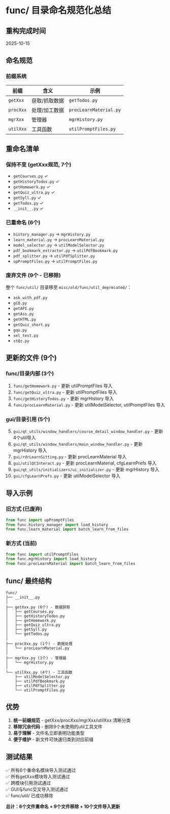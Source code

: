 # func/ 目录命名规范化总结

## 重构完成时间
2025-10-15

## 命名规范

### 前缀系统
| 前缀 | 含义 | 示例 |
|------|------|------|
| `getXxx` | 获取/抓取数据 | `getTodos.py` |
| `procXxx` | 处理/加工数据 | `procLearnMaterial.py` |
| `mgrXxx` | 管理器 | `mgrHistory.py` |
| `utilXxx` | 工具函数 | `utilPromptFiles.py` |

## 重命名清单

### 保持不变 (getXxx规范, 7个)
- `getCourses.py` ✓
- `getHistoryTodos.py` ✓
- `getHomework.py` ✓
- `getQuiz_ultra.py` ✓
- `getSyll.py` ✓
- `getTodos.py` ✓
- `__init__.py` ✓

### 已重命名 (6个)
- `history_manager.py` → `mgrHistory.py`
- `learn_material.py` → `procLearnMaterial.py`
- `model_selector.py` → `utilModelSelector.py`
- `pdf_bookmark_extractor.py` → `utilPdfBookmark.py`
- `pdf_splitter.py` → `utilPdfSplitter.py`
- `upPromptFiles.py` → `utilPromptFiles.py`

### 废弃文件 (9个 - 已移除)
整个 `func/util/` 目录移至 `misc/old/func/util_deprecated/`：
- `ask_with_pdf.py`
- `gCO.py`
- `getAPI.py`
- `getAss.py`
- `getHTML.py`
- `getQuiz_short.py`
- `gqu.py`
- `sel_test.py`
- `stQz.py`

## 更新的文件 (9个)

### func/目录内部 (3个)
1. `func/getHomework.py` - 更新 utilPromptFiles 导入
2. `func/getQuiz_ultra.py` - 更新 utilPromptFiles 导入
3. `func/getHistoryTodos.py` - 更新 mgrHistory 导入
4. `func/procLearnMaterial.py` - 更新 utilModelSelector, utilPromptFiles 导入

### gui/目录引用 (5个)
5. `gui/qt_utils/window_handlers/course_detail_window_handler.py` - 更新4个util导入
6. `gui/qt_utils/window_handlers/main_window_handler.py` - 更新 mgrHistory 导入
7. `gui/rdrLearnSitting.py` - 更新 procLearnMaterial 导入
8. `gui/utilQtInteract.py` - 更新 procLearnMaterial, cfgLearnPrefs 导入
9. `gui/qt_utils/initializers/ui_initializer.py` - 更新 mgrHistory 导入
10. `gui/cfgLearnPrefs.py` - 更新 utilModelSelector 导入

## 导入示例

### 旧方式 (已废弃)
```python
from func import upPromptFiles
from func.history_manager import load_history
from func.learn_material import batch_learn_from_files
```

### 新方式 (当前)
```python
from func import utilPromptFiles
from func.mgrHistory import load_history
from func.procLearnMaterial import batch_learn_from_files
```

## func/ 最终结构

```
func/
├── __init__.py
│
├── getXxx.py (6个) - 数据获取
│   ├── getCourses.py
│   ├── getHistoryTodos.py
│   ├── getHomework.py
│   ├── getQuiz_ultra.py
│   ├── getSyll.py
│   └── getTodos.py
│
├── procXxx.py (1个) - 数据处理
│   └── procLearnMaterial.py
│
├── mgrXxx.py (1个) - 管理器
│   └── mgrHistory.py
│
└── utilXxx.py (4个) - 工具函数
    ├── utilModelSelector.py
    ├── utilPdfBookmark.py
    ├── utilPdfSplitter.py
    └── utilPromptFiles.py
```

## 优势

1. **统一前缀规范** - getXxx/procXxx/mgrXxx/utilXxx 清晰分类
2. **移除冗余代码** - 删除9个未使用的util工具文件
3. **易于理解** - 文件名立即表明功能类型
4. **便于维护** - 新文件可快速归类到对应前缀

## 测试结果

✅ 所有6个重命名模块导入测试通过  
✅ 所有getXxx模块导入测试通过  
✅ 跨模块引用测试通过  
✅ GUI与func交叉导入测试通过  
✅ func/util/ 已成功移除  

**总计：6个文件重命名 + 9个文件移除 + 10个文件导入更新**
